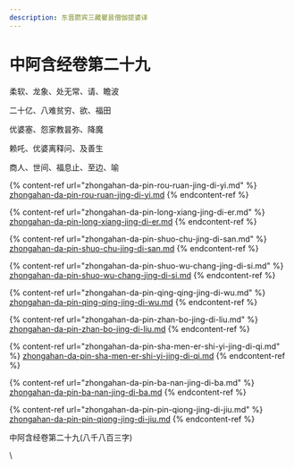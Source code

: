 ```yaml
---
description: 东晋罽宾三藏瞿昙僧伽提婆译
---
```


# 中阿含经卷第二十九

柔软、龙象、处无常、请、瞻波

二十亿、八难贫穷、欲、福田

优婆塞、怨家教昙弥、降魔

赖吒、优婆离释问、及善生

商人、世间、福息止、至边、喻

{% content-ref url="zhongahan-da-pin-rou-ruan-jing-di-yi.md" %}
[zhongahan-da-pin-rou-ruan-jing-di-yi.md](zhongahan-da-pin-rou-ruan-jing-di-yi.md)
{% endcontent-ref %}

{% content-ref url="zhongahan-da-pin-long-xiang-jing-di-er.md" %}
[zhongahan-da-pin-long-xiang-jing-di-er.md](zhongahan-da-pin-long-xiang-jing-di-er.md)
{% endcontent-ref %}

{% content-ref url="zhongahan-da-pin-shuo-chu-jing-di-san.md" %}
[zhongahan-da-pin-shuo-chu-jing-di-san.md](zhongahan-da-pin-shuo-chu-jing-di-san.md)
{% endcontent-ref %}

{% content-ref url="zhongahan-da-pin-shuo-wu-chang-jing-di-si.md" %}
[zhongahan-da-pin-shuo-wu-chang-jing-di-si.md](zhongahan-da-pin-shuo-wu-chang-jing-di-si.md)
{% endcontent-ref %}

{% content-ref url="zhongahan-da-pin-qing-qing-jing-di-wu.md" %}
[zhongahan-da-pin-qing-qing-jing-di-wu.md](zhongahan-da-pin-qing-qing-jing-di-wu.md)
{% endcontent-ref %}

{% content-ref url="zhongahan-da-pin-zhan-bo-jing-di-liu.md" %}
[zhongahan-da-pin-zhan-bo-jing-di-liu.md](zhongahan-da-pin-zhan-bo-jing-di-liu.md)
{% endcontent-ref %}

{% content-ref url="zhongahan-da-pin-sha-men-er-shi-yi-jing-di-qi.md" %}
[zhongahan-da-pin-sha-men-er-shi-yi-jing-di-qi.md](zhongahan-da-pin-sha-men-er-shi-yi-jing-di-qi.md)
{% endcontent-ref %}

{% content-ref url="zhongahan-da-pin-ba-nan-jing-di-ba.md" %}
[zhongahan-da-pin-ba-nan-jing-di-ba.md](zhongahan-da-pin-ba-nan-jing-di-ba.md)
{% endcontent-ref %}

{% content-ref url="zhongahan-da-pin-pin-qiong-jing-di-jiu.md" %}
[zhongahan-da-pin-pin-qiong-jing-di-jiu.md](zhongahan-da-pin-pin-qiong-jing-di-jiu.md)
{% endcontent-ref %}





中阿含经卷第二十九(八千八百三字)

\
